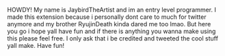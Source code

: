 HOWDY! My name is JaybirdTheArtist and im an entry level programmer. I made this extension because i personally dont care to much for twitter anymore and my brother RyujinDeath kinda dared me too lmao. But here you go i hope yall have fun and
if there is anything you wanna make using this please feel free. I only ask that i be credited and tweeted the cool stuff yall make. Have fun!
